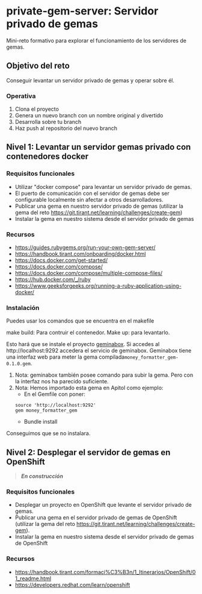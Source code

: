 # private-gem-server: Servidor privado de gemas

Mini-reto formativo para explorar el funcionamiento de los servidores de gemas.

## Objetivo del reto

Conseguir levantar un servidor privado de gemas y operar sobre él.

### Operativa

1. Clona el proyecto
1. Genera un nuevo branch con un nombre original y divertido
1. Desarrolla sobre tu branch
1. Haz push al repositorio del nuevo branch

## Nivel 1: Levantar un servidor gemas privado con contenedores docker

### Requisitos funcionales

* Utilizar "docker compose" para levantar un servidor privado de gemas.
* El puerto de comunicación con el servidor de gemas debe ser configurable localmente sin afectar a
otros desarrolladores.
* Publicar una gema en nuestro servidor privado de gemas (utilizar la gema del reto
<https://git.tirant.net/learning/challenges/create-gem>)
* Instalar la gema en nuestro sistema desde el servidor privado de gemas

### Recursos

* <https://guides.rubygems.org/run-your-own-gem-server/>
* <https://handbook.tirant.com/onboarding/docker.html>
* <https://docs.docker.com/get-started/>
* <https://docs.docker.com/compose/>
* <https://docs.docker.com/compose/multiple-compose-files/>
* <https://hub.docker.com/_/ruby>
* <https://www.geeksforgeeks.org/running-a-ruby-application-using-docker/>


### Instalación
Puedes usar los comandos que se encuentra en el makefile

make build: Para contruir el contenedor.
Make up: para levantarlo.

Esto hará que se instale el proyecto [geminabox](https://github.com/geminabox/geminabox). Si accedes al http://localhost:9292 accedera el servicio de geminabox. Geminabox tiene una interfaz web para meter la gema compilada`money_formatter_gem-0.1.0.gem`.

1. Nota: geminabox también posee comando para subir la gema. Pero con la interfaz nos ha parecido suficiente.
2. Nota: Hemos importado esta gema en Apitol como ejemplo:
    * En el Gemfile con poner:
    ```=ruby
   source 'http://localhost:9292'
   gem money_formatter_gem
   ```
    * Bundle install

Conseguimos que se no instalara.

## Nivel 2: Desplegar el servidor de gemas en OpenShift

>  ***En construcción***

### Requisitos funcionales

* Desplegar un proyecto en OpenShift que levante el servidor privado de gemas.
* Publicar una gema en el servidor privado de gemas de OpenShift (utilizar la gema del reto
<https://git.tirant.net/learning/challenges/create-gem>).
* Instalar la gema en nuestro sistema desde el servidor privado de gemas de OpenShift

### Recursos

* <https://handbook.tirant.com/formaci%C3%B3n/1_Itinerarios/OpenShift/01_readme.html>
* <https://developers.redhat.com/learn/openshift>
